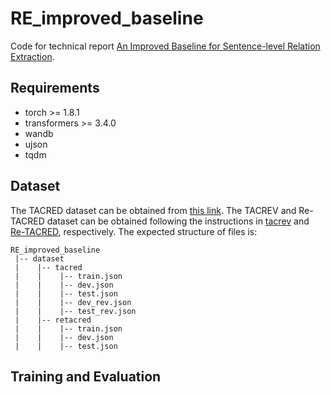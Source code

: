 # RE_improved_baseline

Code for technical report [An Improved Baseline for Sentence-level Relation Extraction](https://arxiv.org/abs/2102.01373).

## Requirements
* torch >= 1.8.1
* transformers >= 3.4.0
* wandb
* ujson
* tqdm

## Dataset
The TACRED dataset can be obtained from [this link](https://nlp.stanford.edu/projects/tacred/). The TACREV and Re-TACRED dataset can be obtained following the instructions in [tacrev](https://github.com/DFKI-NLP/tacrev) and [Re-TACRED](https://github.com/gstoica27/Re-TACRED), respectively. The expected structure of files is:
```
RE_improved_baseline
 |-- dataset
 |    |-- tacred
 |    |    |-- train.json        
 |    |    |-- dev.json
 |    |    |-- test.json
 |    |    |-- dev_rev.json
 |    |    |-- test_rev.json
 |    |-- retacred
 |    |    |-- train.json        
 |    |    |-- dev.json
 |    |    |-- test.json
```

## Training and Evaluation
